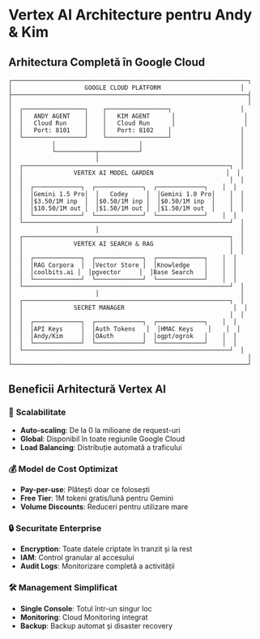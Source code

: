 # Vertex AI Architecture pentru Andy & Kim

## Arhitectura Completă în Google Cloud

```
┌─────────────────────────────────────────────────────────────────┐
│                    GOOGLE CLOUD PLATFORM                      │
├─────────────────────────────────────────────────────────────────┤
│                                                                 │
│  ┌─────────────────┐    ┌─────────────────┐                   │
│  │   ANDY AGENT    │    │   KIM AGENT      │                   │
│  │   Cloud Run     │    │   Cloud Run      │                   │
│  │   Port: 8101    │    │   Port: 8102    │                   │
│  └─────────────────┘    └─────────────────┘                   │
│           │                       │                           │
│           └───────────┬───────────┘                           │
│                       │                                       │
│  ┌─────────────────────────────────────────────────────────┐  │
│  │              VERTEX AI MODEL GARDEN                    │  │
│  │                                                         │  │
│  │  ┌─────────────┐  ┌─────────────┐  ┌─────────────┐    │  │
│  │  │Gemini 1.5 Pro│  │   Codey     │  │Gemini 1.0 Pro│    │  │
│  │  │$3.50/1M inp  │  │$0.50/1M inp │  │$0.50/1M inp  │    │  │
│  │  │$10.50/1M out │  │$1.50/1M out │  │$1.50/1M out  │    │  │
│  │  └─────────────┘  └─────────────┘  └─────────────┘    │  │
│  └─────────────────────────────────────────────────────────┘  │
│                       │                                       │
│  ┌─────────────────────────────────────────────────────────┐  │
│  │              VERTEX AI SEARCH & RAG                     │  │
│  │                                                         │  │
│  │  ┌─────────────┐  ┌─────────────┐  ┌─────────────┐    │  │
│  │  │RAG Corpora  │  │Vector Store │  │Knowledge    │    │  │
│  │  │coolbits.ai │  │pgvector     │  │Base Search   │    │  │
│  │  └─────────────┘  └─────────────┘  └─────────────┘    │  │
│  └─────────────────────────────────────────────────────────┘  │
│                       │                                       │
│  ┌─────────────────────────────────────────────────────────┐  │
│  │              SECRET MANAGER                              │  │
│  │                                                         │  │
│  │  ┌─────────────┐  ┌─────────────┐  ┌─────────────┐    │  │
│  │  │API Keys     │  │Auth Tokens   │  │HMAC Keys    │    │  │
│  │  │Andy/Kim     │  │OAuth        │  │ogpt/ogrok   │    │  │
│  │  └─────────────┘  └─────────────┘  └─────────────┘    │  │
│  └─────────────────────────────────────────────────────────┘  │
│                                                                 │
└─────────────────────────────────────────────────────────────────┘
```

## Beneficii Arhitectură Vertex AI

### 🚀 **Scalabilitate**
- **Auto-scaling**: De la 0 la milioane de request-uri
- **Global**: Disponibil în toate regiunile Google Cloud
- **Load Balancing**: Distribuție automată a traficului

### 💰 **Model de Cost Optimizat**
- **Pay-per-use**: Plătești doar ce folosești
- **Free Tier**: 1M tokeni gratis/lună pentru Gemini
- **Volume Discounts**: Reduceri pentru utilizare mare

### 🔒 **Securitate Enterprise**
- **Encryption**: Toate datele criptate în tranzit și la rest
- **IAM**: Control granular al accesului
- **Audit Logs**: Monitorizare completă a activității

### 🛠️ **Management Simplificat**
- **Single Console**: Totul într-un singur loc
- **Monitoring**: Cloud Monitoring integrat
- **Backup**: Backup automat și disaster recovery
